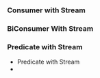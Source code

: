### Consumer with Stream
### BiConsumer With Stream
### Predicate with Stream
 - Predicate with Stream
 - 
